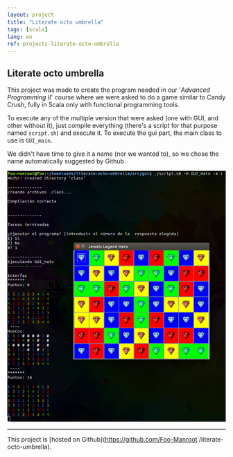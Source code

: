 ```yaml
---
layout: project
title: "Literate octo umbrella"
tags: [scala]
lang: en
ref: projects-literate-octo-umbrella
---
```


## Literate octo umbrella

This project was made to create the program needed in our '_Advanced Programming II_'
course where we were asked to do a game similar to Candy Crush, fully in Scala only with
functional programming tools.

To execute any of the multiple version that were asked (one with GUI, and other without
it), just compile everything (there's a script for that purpose named `script.sh`) and
execute it. To execute the gui part, the main class to use is `GUI_main`.

We didn't have time to give it a name (nor we wanted to), so we chose the name
automatically suggested by Github.

![game running](/assets/projects/images/literate-octo-umbrella.png "Playing on level 1")

----

This project is [hosted on Github](https://github.com/Foo-Manroot
/literate-octo-umbrella).
